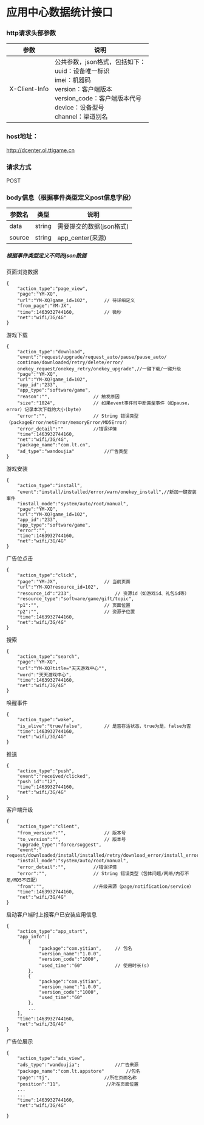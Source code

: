 # 应用中心数据统计接口

### http请求头部参数
|参数|说明|
|----|---------------|
|X-Client-Info|公共参数，json格式，包括如下：<br>uuid：设备唯一标识<br>imei：机器码<br>version：客户端版本<br>version_code：客户端版本代号<br>device：设备型号<br>channel：渠道别名|

### host地址：
http://dcenter.ol.ttigame.cn

### 请求方式
POST

### body信息（根据事件类型定义post信息字段）
|参数名|类型|说明|
|---|---|---|
|data|string|需要提交的数据(json格式)|
|source|string|app_center(来源)|

##### 根据事件类型定义不同的json数据
页面浏览数据

```
{
	"action_type":"page_view",
	"page":"YM-XQ",
	"url":"YM-XQ?game_id=102",		// 待详细定义
	"from_page":"YM-JX",
	"time":1463932744160,			// 微秒
	"net":"wifi/3G/4G"
}
```

游戏下载

```
{
	"action_type":"download",
	"event":"request/upgrade/request_auto/pause/pause_auto/
	continue/downloaded/retry/delete/error/
	onekey_request/onekey_retry/onekey_upgrade",//一键下载/一键升级
	"page":"YM-XQ",
	"url":"YM-XQ?game_id=102",
	"app_id":"233",
	"app_type":"software/game",
	"reason":"",				// 触发原因
	"size":"1024",				// 如果event事件时中断类型事件（如pause，error）记录本次下载的大小(byte)
	"error":"", 				// String 错误类型（packageError/netError/memoryError/MD5Error）
	"error_detail":""			//错误详情
	"time":1463932744160,
	"net":"wifi/3G/4G",
	"package_name":"com.lt.cn",
	"ad_type":"wandoujia"  			//广告类型
}
```

游戏安装

```
{
	"action_type":"install",
	"event":"install/installed/error/warn/onekey_install",//新加一键安装事件
	"install_mode":"system/auto/root/manual",
	"page":"YM-XQ",
	"url":"YM-XQ?game_id=102",
	"app_id":"233",
	"app_type":"software/game",
	"error":"",
	"time":1463932744160,
	"net":"wifi/3G/4G"
}
```

广告位点击

```
{
	"action_type":"click",
	"page":"YM-JX",					// 当前页面
	"url":"YM-XQ?resource_id=102",
	"resource_id":"233",				// 资源id（如游戏id、礼包id等）
	"resource_type":"software/game/gift/topic",
	"p1":"",						// 页面位置
	"p2":"",						// 资源子位置
	"time":1463932744160,
	"net":"wifi/3G/4G"
}
```

搜索

```
{
	"action_type":"search",
	"page":"YM-XQ",
	"url":"YM-XQ?title="天天游戏中心"",
	"word":"天天游戏中心",
	"time":1463932744160,
	"net":"wifi/3G/4G"
}
```

唤醒事件

```
{
	"action_type":"wake",
	"is_alive":"true/false",		// 是否存活状态，true为是，false为否
	"time":1463932744160,
	"net":"wifi/3G/4G"
}
```

推送

```
{
	"action_type":"push",
	"event":"received/clicked",
	"push_id":"12",
	"time":1463932744160,
	"net":"wifi/3G/4G"
}
```

客户端升级

```
{
	"action_type":"client",
	"from_version":"",				// 版本号
	"to_version":"",				// 版本号
	"upgrade_type":"force/suggest",
	"event":" request/downloaded/install/installed/retry/download_error/install_error",
	"install_mode":"system/auto/root/manual",
	"error_detail":"",			//错误详情
	"error":"", 				// String 错误类型（包体问题/网络/内存不足/MD5不匹配）
	"from":"",					//升级来源（page/notification/service）	
	"time":1463932744160,
	"net":"wifi/3G/4G"
}
```

启动客户端时上报客户已安装应用信息

```
{
	"action_type":"app_start",
	"app_info":[
		{
			"package":"com.yitian",		// 包名
			"version_name":"1.0.0",
			"version_code":"1000",
			"used_time":"60"			// 使用时长(s)
		},
		{
			"package":"com.yitian",
			"version_name":"1.0.0",
			"version_code":"1000",
			"used_time":"60"
		},
		...
	],
	"time":1463932744160,
	"net":"wifi/3G/4G"
}
 ```

广告位展示

```
{
	"action_type":"ads_view",
	"ads_type":"wandoujia";				//广告来源
	"package_name":"com.lt.appstore"		//包名
	"page":"tj",					//所在页面名称
	"position":"11"，				//所在页面位置
	...
	...
	"time":1463932744160,
	"net":"wifi/3G/4G"
	
}



